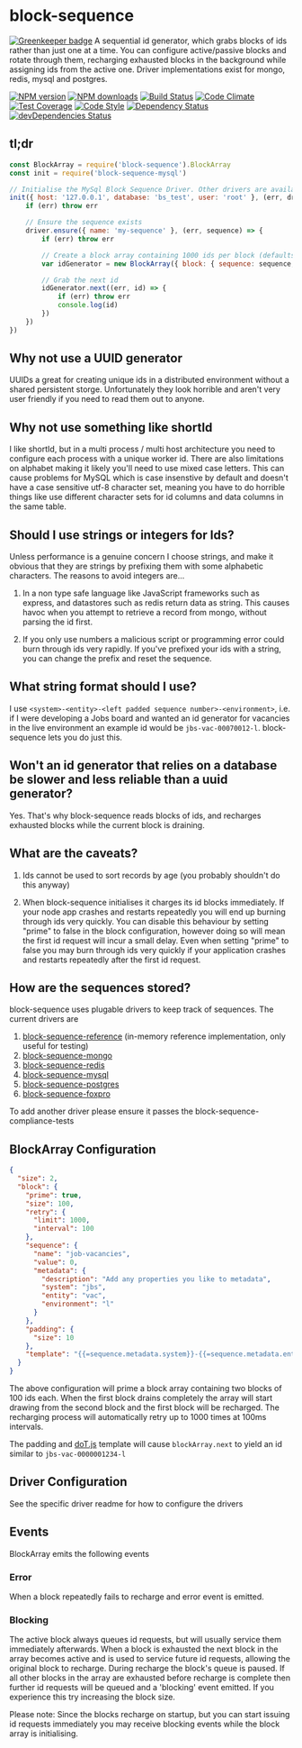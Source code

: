 # block-sequence

[![Greenkeeper badge](https://badges.greenkeeper.io/guidesmiths/block-sequence.svg)](https://greenkeeper.io/)
A sequential id generator, which grabs blocks of ids rather than just one at a time. You can configure active/passive blocks and rotate through them, recharging exhausted blocks in the background while assigning ids from the active one. Driver implementations exist for mongo, redis, mysql and postgres.

[![NPM version](https://img.shields.io/npm/v/block-sequence.svg?style=flat-square)](https://www.npmjs.com/package/block-sequence)
[![NPM downloads](https://img.shields.io/npm/dm/block-sequence.svg?style=flat-square)](https://www.npmjs.com/package/block-sequence)
[![Build Status](https://img.shields.io/travis/guidesmiths/block-sequence/master.svg)](https://travis-ci.org/guidesmiths/block-sequence)
[![Code Climate](https://codeclimate.com/github/guidesmiths/block-sequence/badges/gpa.svg)](https://codeclimate.com/github/guidesmiths/block-sequence)
[![Test Coverage](https://codeclimate.com/github/guidesmiths/block-sequence/badges/coverage.svg)](https://codeclimate.com/github/guidesmiths/block-sequence/coverage)
[![Code Style](https://img.shields.io/badge/code%20style-imperative-brightgreen.svg)](https://github.com/guidesmiths/eslint-config-imperative)
[![Dependency Status](https://david-dm.org/guidesmiths/block-sequence.svg)](https://david-dm.org/guidesmiths/block-sequence)
[![devDependencies Status](https://david-dm.org/guidesmiths/block-sequence/dev-status.svg)](https://david-dm.org/guidesmiths/block-sequence?type=dev)

## tl;dr
```js
const BlockArray = require('block-sequence').BlockArray
const init = require('block-sequence-mysql')

// Initialise the MySql Block Sequence Driver. Other drivers are available
init({ host: '127.0.0.1', database: 'bs_test', user: 'root' }, (err, driver) => {
    if (err) throw err

    // Ensure the sequence exists
    driver.ensure({ name: 'my-sequence' }, (err, sequence) => {
        if (err) throw err

        // Create a block array containing 1000 ids per block (defaults to 2 blocks)
        var idGenerator = new BlockArray({ block: { sequence: sequence, driver: driver, size: 1000 } })

        // Grab the next id
        idGenerator.next((err, id) => {
            if (err) throw err
            console.log(id)
        })
    })
})
```

## Why not use a UUID generator
UUIDs a great for creating unique ids in a distributed environment without a shared persistent storge. Unfortunately they look horrible and aren't very user friendly if you need to read them out to anyone.

## Why not use something like shortId
I like shortId, but in a multi process / multi host architecture you need to configure each process with a unique worker id. There are also limitations on alphabet making it likely you'll need to use mixed case letters. This can cause problems for MySQL which is case insenstive by default and doesn't have a case sensitive utf-8 character set, meaning you have to do horrible things like use different character sets for id columns and data columns in the same table.

## Should I use strings or integers for Ids?
Unless performance is a genuine concern I choose strings, and make it obvious that they are strings by prefixing them with some alphabetic characters. The reasons to avoid integers are...

1. In a non type safe language like JavaScript frameworks such as express, and datastores such as redis return data as string. This causes havoc when you attempt to retrieve a record from mongo, without parsing the id first.

2. If you only use numbers a malicious script or programming error could burn through ids very rapidly. If you've prefixed your ids with a string, you can change the prefix and reset the sequence.

## What string format should I use?
I use ```<system>-<entity>-<left padded sequence number>-<environment>```, i.e. if I were developing a Jobs board and wanted an id generator for vacancies in the live environment an example id would be ```jbs-vac-00070012-l```. block-sequence lets you do just this.

## Won't an id generator that relies on a database be slower and less reliable than a uuid generator?
Yes. That's why block-sequence reads blocks of ids, and recharges exhausted blocks while the current block is draining.

## What are the caveats?
1. Ids cannot be used to sort records by age (you probably shouldn't do this anyway)

2. When block-sequence initialises it charges its id blocks immediately. If your node app crashes and restarts repeatedly you will end up burning through ids very quickly. You can disable this behaviour by setting "prime" to false in the block configuration, however doing so will mean the first id request will incur a small delay. Even when setting "prime" to false you may burn through ids very quickly if your application crashes and restarts repeatedly after the first id request.

## How are the sequences stored?
block-sequence uses plugable drivers to keep track of sequences. The current drivers are

1. [block-sequence-reference](https://www.npmjs.com/package/block-sequence-reference) (in-memory reference implementation, only useful for testing)
2. [block-sequence-mongo](https://www.npmjs.com/package/block-sequence-mongo)
3. [block-sequence-redis](https://www.npmjs.com/package/block-sequence-redis)
4. [block-sequence-mysql](https://www.npmjs.com/package/block-sequence-mysql)
5. [block-sequence-postgres](https://www.npmjs.com/package/block-sequence-postgres)
6. [block-sequence-foxpro](https://www.youtube.com/watch?v=dQw4w9WgXcQ)

To add another driver please ensure it passes the block-sequence-compliance-tests

## BlockArray Configuration
```json
{
  "size": 2,
  "block": {
    "prime": true,
    "size": 100,
    "retry": {
      "limit": 1000,
      "interval": 100
    },
    "sequence": {
      "name": "job-vacancies",
      "value": 0,
      "metadata": {
        "description": "Add any properties you like to metadata",
        "system": "jbs",
        "entity": "vac",
        "environment": "l"
      }
    },
    "padding": {
      "size": 10
    },
    "template": "{{=sequence.metadata.system}}-{{=sequence.metadata.entity}}-{{=id}}-{{=sequence.metadata.environment}}"
  }
}
```
The above configuration will prime a block array containing two blocks of 100 ids each. When the first block drains completely the array will start drawing from the second block and the first block will be recharged. The recharging process will automatically retry up to 1000 times at 100ms intervals.

The padding and [doT.js](http://olado.github.io/doT/index.html) template will cause ```blockArray.next``` to yield an id similar to ```jbs-vac-0000001234-l```

## Driver Configuration
See the specific driver readme for how to configure the drivers

## Events
BlockArray emits the following events

### Error
When a block repeatedly fails to recharge and error event is emitted.

### Blocking
The active block always queues id requests, but will usually service them immediately afterwards. When a block is exhausted the next block in the array becomes active and is used to service future id requests, allowing the original block to recharge. During recharge the block's queue is paused. If all other blocks in the array are exhausted before recharge is complete then further id requests will be queued and a 'blocking' event emitted. If you experience this try increasing the block size.

Please note: Since the blocks recharge on startup, but you can start issuing id requests immediately you may receive blocking events while the block array is initialising.






